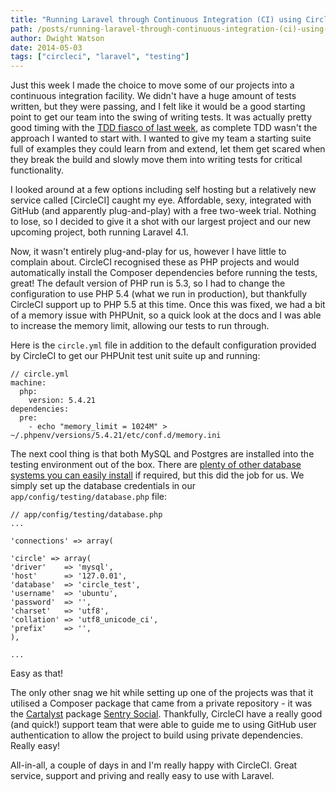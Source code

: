 ```yaml
---
title: "Running Laravel through Continuous Integration (CI) using CircleCI"
path: /posts/running-laravel-through-continuous-integration-(ci)-using-circleci
author: Dwight Watson
date: 2014-05-03
tags: ["circleci", "laravel", "testing"]
---
```


Just this week I made the choice to move some of our projects into a continuous integration facility. We didn't have a huge amount of tests written, but they were passing, and I felt like it would be a good starting point to get our team into the swing of writing tests. It was actually pretty good timing with the [TDD fiasco of last week](http://david.heinemeierhansson.com/2014/tdd-is-dead-long-live-testing.html), as complete TDD wasn't the approach I wanted to start with. I wanted to give my team a starting suite full of examples they could learn from and extend, let them get scared when they break the build and slowly move them into writing tests for critical functionality.

I looked around at a few options including self hosting but a relatively new service called [CircleCI] caught my eye. Affordable, sexy, integrated with GitHub (and apparently plug-and-play) with a free two-week trial. Nothing to lose, so I decided to give it a shot with our largest project and our new upcoming project, both running Laravel 4.1.

Now, it wasn't entirely plug-and-play for us, however I have little to complain about. CircleCI recognised these as PHP projects and would automatically install the Composer dependencies before running the tests, great! The default version of PHP run is 5.3, so I had to change the configuration to use PHP 5.4 (what we run in production), but thankfully CircleCI support up to PHP 5.5 at this time. Once this was fixed, we had a bit of a memory issue with PHPUnit, so a quick look at the docs and I was able to increase the memory limit, allowing our tests to run through.

Here is the `circle.yml` file in addition to the default configuration provided by CircleCI to get our PHPUnit test unit suite up and running:

	// circle.yml
	machine:
	  php:
		version: 5.4.21
	dependencies:
	  pre:
		- echo "memory_limit = 1024M" > ~/.phpenv/versions/5.4.21/etc/conf.d/memory.ini

The next cool thing is that both MySQL and Postgres are installed into the testing environment out of the box. There are [plenty of other database systems you can easily install](https://circleci.com/docs/environment#databases) if required, but this did the job for us. We simply set up the database credentials in our `app/config/testing/database.php` file:

	// app/config/testing/database.php
	...

	'connections' => array(

	'circle' => array(
	'driver'    => 'mysql',
	'host'      => '127.0.01',
	'database'  => 'circle_test',
	'username'  => 'ubuntu',
	'password'  => '',
	'charset'   => 'utf8',
	'collation' => 'utf8_unicode_ci',
	'prefix'    => '',
	),

	...

Easy as that!

The only other snag we hit while setting up one of the projects was that it utilised a Composer package that came from a private repository - it was the [Cartalyst](http://www.cartalyst.com/) package [Sentry Social](https://cartalyst.com/manual/sentry-social). Thankfully, CircleCI have a really good (and quick!) support team that were able to guide me to using GitHub user authentication to allow the project to build using private dependencies. Really easy!

All-in-all, a couple of days in and I'm really happy with CircleCI. Great service, support and priving and really easy to use with Laravel.
